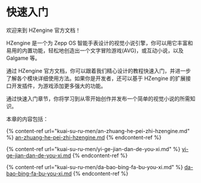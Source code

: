 # 快速入门

欢迎来到 HZengine 官方文档！

HZengine 是一个为 Zepp OS 智能手表设计的视觉小说引擎，你可以用它丰富和易用的内置功能，轻松地创造出一个文字冒险游戏(AVG)，或互动小说，以及 Galgame 等。&#x20;

通过 HZengine 官方文档，你可以跟着我们精心设计的教程快速入门，并进一步了解各个模块详细使用方法。如果你是开发者，还可以基于 HZengine 的扩展接口开发插件，为游戏添加更多强大的功能。

通过快速入门章节，你将学习到从零开始创作并发布一个简单的视觉小说的所需知识。

本章的内容包括：

{% content-ref url="kuai-su-ru-men/an-zhuang-he-pei-zhi-hzengine.md" %}
[an-zhuang-he-pei-zhi-hzengine.md](kuai-su-ru-men/an-zhuang-he-pei-zhi-hzengine.md)
{% endcontent-ref %}

{% content-ref url="kuai-su-ru-men/yi-ge-jian-dan-de-you-xi.md" %}
[yi-ge-jian-dan-de-you-xi.md](kuai-su-ru-men/yi-ge-jian-dan-de-you-xi.md)
{% endcontent-ref %}

{% content-ref url="kuai-su-ru-men/da-bao-bing-fa-bu-you-xi.md" %}
[da-bao-bing-fa-bu-you-xi.md](kuai-su-ru-men/da-bao-bing-fa-bu-you-xi.md)
{% endcontent-ref %}
